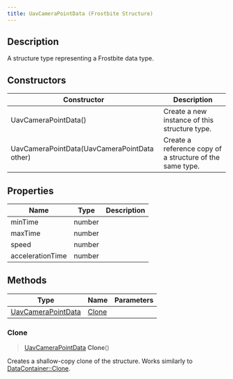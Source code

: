 ```yaml
---
title: UavCameraPointData (Frostbite Structure)
---
```

## Description

A structure type representing a Frostbite data type.

## Constructors

| Constructor                                  | Description                                              |
| -------------------------------------------- | -------------------------------------------------------- |
| UavCameraPointData()                         | Create a new instance of this structure type.            |
| UavCameraPointData(UavCameraPointData other) | Create a reference copy of a structure of the same type. |

## Properties

| Name             | Type   | Description |
| ---------------- | ------ | ----------- |
| minTime          | number |             |
| maxTime          | number |             |
| speed            | number |             |
| accelerationTime | number |             |

## Methods

| Type                                     | Name            | Parameters |
| ---------------------------------------- | --------------- | ---------- |
| [UavCameraPointData](UavCameraPointData) | [Clone](#clone) |            |

### Clone

> [UavCameraPointData](UavCameraPointData) **Clone**()

Creates a shallow-copy clone of the structure. Works similarly to [DataContainer::Clone](/vext/ref/cls/shr/datacontainer#clone).
